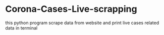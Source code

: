 # Corona-Cases-Live-scrapping
this python program scrape data from website and print live cases related data in terminal 
